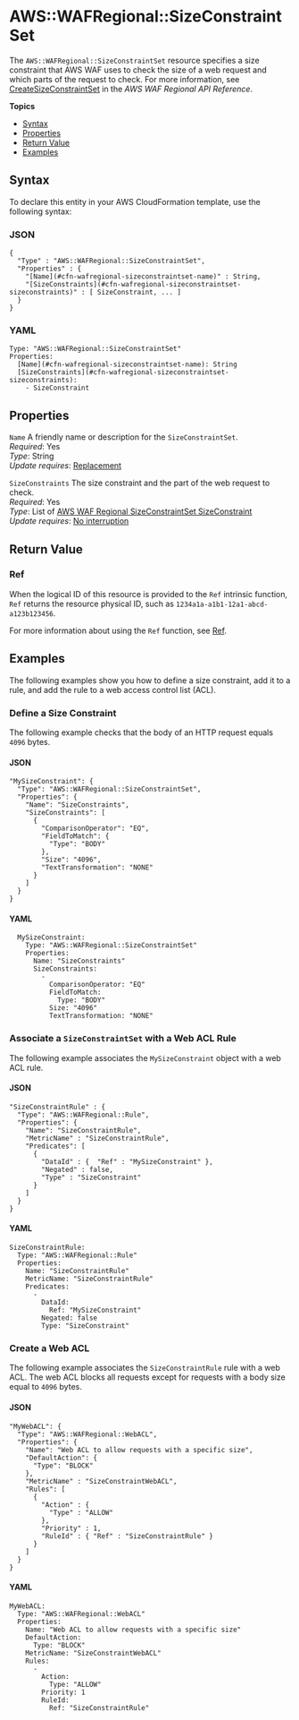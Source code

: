 # AWS::WAFRegional::SizeConstraintSet<a name="aws-resource-wafregional-sizeconstraintset"></a>

The `AWS::WAFRegional::SizeConstraintSet` resource specifies a size constraint that AWS WAF uses to check the size of a web request and which parts of the request to check\. For more information, see [CreateSizeConstraintSet](https://docs.aws.amazon.com/waf/latest/APIReference/API_regional_CreateSizeConstraintSet.html) in the *AWS WAF Regional API Reference*\.

**Topics**
+ [Syntax](#aws-resource-wafregional-sizeconstraintset-syntax)
+ [Properties](#w4ab1c21c10e1252b9)
+ [Return Value](#w4ab1c21c10e1252c11)
+ [Examples](#w4ab1c21c10e1252c13)

## Syntax<a name="aws-resource-wafregional-sizeconstraintset-syntax"></a>

To declare this entity in your AWS CloudFormation template, use the following syntax:

### JSON<a name="aws-resource-wafregional-sizeconstraintset-syntax.json"></a>

```
{
  "Type" : "AWS::WAFRegional::SizeConstraintSet",
  "Properties" : {
    "[Name](#cfn-wafregional-sizeconstraintset-name)" : String,
    "[SizeConstraints](#cfn-wafregional-sizeconstraintset-sizeconstraints)" : [ SizeConstraint, ... ]
  }
}
```

### YAML<a name="aws-resource-wafregional-sizeconstraintset-syntax.yaml"></a>

```
Type: "AWS::WAFRegional::SizeConstraintSet"
Properties: 
  [Name](#cfn-wafregional-sizeconstraintset-name): String
  [SizeConstraints](#cfn-wafregional-sizeconstraintset-sizeconstraints):
    - SizeConstraint
```

## Properties<a name="w4ab1c21c10e1252b9"></a>

`Name`  <a name="cfn-wafregional-sizeconstraintset-name"></a>
A friendly name or description for the `SizeConstraintSet`\.  
*Required*: Yes  
*Type*: String  
*Update requires*: [Replacement](using-cfn-updating-stacks-update-behaviors.md#update-replacement)

`SizeConstraints`  <a name="cfn-wafregional-sizeconstraintset-sizeconstraints"></a>
The size constraint and the part of the web request to check\.  
*Required*: Yes  
*Type*: List of [AWS WAF Regional SizeConstraintSet SizeConstraint](aws-properties-wafregional-sizeconstraintset-sizeconstraint.md)  
*Update requires*: [No interruption](using-cfn-updating-stacks-update-behaviors.md#update-no-interrupt)

## Return Value<a name="w4ab1c21c10e1252c11"></a>

### Ref<a name="w4ab1c21c10e1252c11b2"></a>

When the logical ID of this resource is provided to the `Ref` intrinsic function, `Ref` returns the resource physical ID, such as `1234a1a-a1b1-12a1-abcd-a123b123456`\.

For more information about using the `Ref` function, see [Ref](intrinsic-function-reference-ref.md)\.

## Examples<a name="w4ab1c21c10e1252c13"></a>

The following examples show you how to define a size constraint, add it to a rule, and add the rule to a web access control list \(ACL\)\.

### Define a Size Constraint<a name="w4ab1c21c10e1252c13b4"></a>

The following example checks that the body of an HTTP request equals `4096` bytes\.

#### JSON<a name="aws-resource-wafregional-sizeconstraintset-example1.json"></a>

```
"MySizeConstraint": {
  "Type": "AWS::WAFRegional::SizeConstraintSet",
  "Properties": {
    "Name": "SizeConstraints",
    "SizeConstraints": [
      {
        "ComparisonOperator": "EQ",
        "FieldToMatch": {
          "Type": "BODY"
        },
        "Size": "4096",
        "TextTransformation": "NONE"
      }
    ]
  }
}
```

#### YAML<a name="aws-resource-wafregional-sizeconstraintset-example1.yaml"></a>

```
  MySizeConstraint: 
    Type: "AWS::WAFRegional::SizeConstraintSet"
    Properties: 
      Name: "SizeConstraints"
      SizeConstraints: 
        - 
          ComparisonOperator: "EQ"
          FieldToMatch: 
            Type: "BODY"
          Size: "4096"
          TextTransformation: "NONE"
```

### Associate a `SizeConstraintSet` with a Web ACL Rule<a name="w4ab1c21c10e1252c13b6"></a>

The following example associates the `MySizeConstraint` object with a web ACL rule\.

#### JSON<a name="aws-resource-wafregional-sizeconstraintset-example2.json"></a>

```
"SizeConstraintRule" : {
  "Type": "AWS::WAFRegional::Rule",
  "Properties": {
    "Name": "SizeConstraintRule",
    "MetricName" : "SizeConstraintRule",
    "Predicates": [
      {
        "DataId" : {  "Ref" : "MySizeConstraint" },
        "Negated" : false,
        "Type" : "SizeConstraint"
      }
    ]
  }
}
```

#### YAML<a name="aws-resource-wafregional-sizeconstraintset-example2.yaml"></a>

```
SizeConstraintRule: 
  Type: "AWS::WAFRegional::Rule"
  Properties: 
    Name: "SizeConstraintRule"
    MetricName: "SizeConstraintRule"
    Predicates: 
      - 
        DataId: 
          Ref: "MySizeConstraint"
        Negated: false
        Type: "SizeConstraint"
```

### Create a Web ACL<a name="w4ab1c21c10e1252c13b8"></a>

The following example associates the `SizeConstraintRule` rule with a web ACL\. The web ACL blocks all requests except for requests with a body size equal to `4096` bytes\.

#### JSON<a name="aws-resource-wafregional-sizeconstraintset-example3.json"></a>

```
"MyWebACL": {
  "Type": "AWS::WAFRegional::WebACL",
  "Properties": {
    "Name": "Web ACL to allow requests with a specific size",
    "DefaultAction": {
      "Type": "BLOCK"
    },
    "MetricName" : "SizeConstraintWebACL",
    "Rules": [
      {
        "Action" : {
          "Type" : "ALLOW"
        },
        "Priority" : 1,
        "RuleId" : { "Ref" : "SizeConstraintRule" }
      }
    ]
  }
}
```

#### YAML<a name="aws-resource-wafregional-sizeconstraintset-example3.yaml"></a>

```
MyWebACL: 
  Type: "AWS::WAFRegional::WebACL"
  Properties: 
    Name: "Web ACL to allow requests with a specific size"
    DefaultAction: 
      Type: "BLOCK"
    MetricName: "SizeConstraintWebACL"
    Rules: 
      - 
        Action: 
          Type: "ALLOW"
        Priority: 1
        RuleId: 
          Ref: "SizeConstraintRule"
```